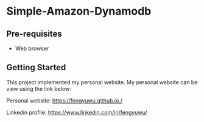 Simple-Amazon-Dynamodb
===================================

Pre-requisites
--------------

- Web browser

Getting Started
---------------

This project implemented my personal website. My personal website can be view using the link below:

Personal website: https://fengyuwu.github.io./

Linkedin profile: https://www.linkedin.com/in/fengyuwu/

